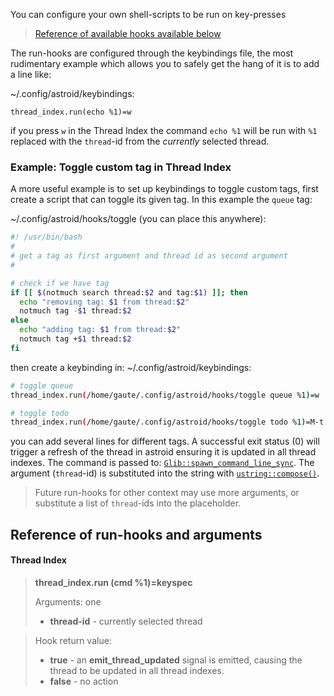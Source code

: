You can configure your own shell-scripts to be run on key-presses

> [Reference of available hooks available below](#reference-of-run-hooks-and-arguments)

The run-hooks are configured through the keybindings file, the most rudimentary example which allows you to safely get the hang of it is to add a line like:

~/.config/astroid/keybindings:
```
thread_index.run(echo %1)=w
```

if you press `w` in the Thread Index the command `echo %1` will be run with `%1` replaced with the `thread`-id from the _currently_ selected thread. 

### Example: Toggle custom tag in Thread Index 

A more useful example is to set up keybindings to toggle custom tags, first create a script that can toggle its given tag. In this example the `queue` tag:

~/.config/astroid/hooks/toggle (you can place this anywhere):
```sh
#! /usr/bin/bash
#
# get a tag as first argument and thread id as second argument
#

# check if we have tag
if [[ $(notmuch search thread:$2 and tag:$1) ]]; then
  echo "removing tag: $1 from thread:$2"
  notmuch tag -$1 thread:$2
else
  echo "adding tag: $1 from thread:$2"
  notmuch tag +$1 thread:$2
fi
``` 

then create a keybinding in:
~/.config/astroid/keybindings:
```sh
# toggle queue
thread_index.run(/home/gaute/.config/astroid/hooks/toggle queue %1)=w

# toggle todo
thread_index.run(/home/gaute/.config/astroid/hooks/toggle todo %1)=M-t
```

you can add several lines for different tags. A successful exit status (0) will trigger a refresh of the thread in astroid ensuring it is updated in all thread indexes. The command is passed to: [`Glib::spawn_command_line_sync`](https://developer.gnome.org/glibmm/stable/group__Spawn.html#ga75961831b4dd3979bb8ab508ee3b3de7). The argument (`thread`-id) is substituted into the string with [`ustring::compose()`](https://developer.gnome.org/glibmm/stable/classGlib_1_1ustring.html#a18e1242bc0ad8a961a28fb2198392258). 

> Future run-hooks for other context may use more arguments, or substitute a list of `thread`-ids into the placeholder.

## Reference of run-hooks and arguments

#### Thread Index

> **thread_index.run (cmd %1)=keyspec**
>
> Arguments: one
> - **thread-id** - currently selected thread

> Hook return value:
> - **true** - an **emit_thread_updated** signal is emitted, causing the thread to be updated in all thread indexes.
> - **false** - no action


